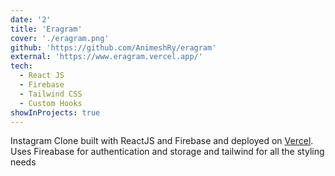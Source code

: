 ```yaml
---
date: '2'
title: 'Eragram'
cover: './eragram.png'
github: 'https://github.com/AnimeshRy/eragram'
external: 'https://www.eragram.vercel.app/'
tech:
  - React JS
  - Firebase
  - Tailwind CSS
  - Custom Hooks
showInProjects: true
---
```


Instagram Clone built with ReactJS and Firebase and deployed on [Vercel](https://www.eragram.vercel.app/).
Uses Fireabase for authentication and storage and tailwind for all the styling needs
